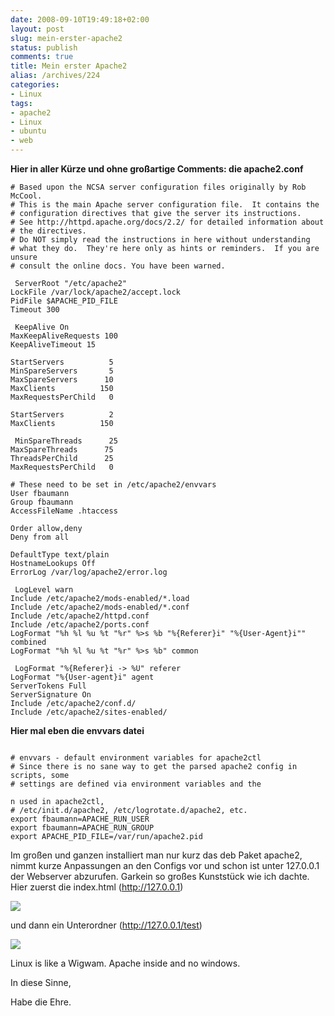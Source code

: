 ```yaml
---
date: 2008-09-10T19:49:18+02:00
layout: post
slug: mein-erster-apache2
status: publish
comments: true
title: Mein erster Apache2
alias: /archives/224
categories:
- Linux
tags:
- apache2
- Linux
- ubuntu
- web
---
```


**Hier in aller Kürze und ohne großartige Comments: die apache2.conf**

```
# Based upon the NCSA server configuration files originally by Rob McCool.
# This is the main Apache server configuration file.  It contains the
# configuration directives that give the server its instructions.
# See http://httpd.apache.org/docs/2.2/ for detailed information about
# the directives.
# Do NOT simply read the instructions in here without understanding
# what they do.  They're here only as hints or reminders.  If you are unsure
# consult the online docs. You have been warned.
```


```
 ServerRoot "/etc/apache2"
LockFile /var/lock/apache2/accept.lock
PidFile $APACHE_PID_FILE
Timeout 300
```


```
 KeepAlive On
MaxKeepAliveRequests 100
KeepAliveTimeout 15

StartServers          5
MinSpareServers       5
MaxSpareServers      10
MaxClients          150
MaxRequestsPerChild   0

StartServers          2
MaxClients          150
```


```
 MinSpareThreads      25
MaxSpareThreads      75
ThreadsPerChild      25
MaxRequestsPerChild   0

# These need to be set in /etc/apache2/envvars
User fbaumann
Group fbaumann
AccessFileName .htaccess

Order allow,deny
Deny from all

DefaultType text/plain
HostnameLookups Off
ErrorLog /var/log/apache2/error.log
```


```
 LogLevel warn
Include /etc/apache2/mods-enabled/*.load
Include /etc/apache2/mods-enabled/*.conf
Include /etc/apache2/httpd.conf
Include /etc/apache2/ports.conf
LogFormat "%h %l %u %t "%r" %>s %b "%{Referer}i" "%{User-Agent}i"" combined
LogFormat "%h %l %u %t "%r" %>s %b" common
```


```
 LogFormat "%{Referer}i -> %U" referer
LogFormat "%{User-agent}i" agent
ServerTokens Full
ServerSignature On
Include /etc/apache2/conf.d/
Include /etc/apache2/sites-enabled/

```

**Hier mal eben die envvars datei**
```

# envvars - default environment variables for apache2ctl
# Since there is no sane way to get the parsed apache2 config in scripts, some
# settings are defined via environment variables and the
```


```
n used in apache2ctl,
# /etc/init.d/apache2, /etc/logrotate.d/apache2, etc.
export fbaumann=APACHE_RUN_USER
export fbaumann=APACHE_RUN_GROUP
export APACHE_PID_FILE=/var/run/apache2.pid
```


Im großen und ganzen installiert man nur kurz das deb Paket apache2, nimmt kurze Anpassungen an den Configs vor und schon ist unter 127.0.0.1 der Webserver abzurufen. Garkein so großes Kunststück wie ich dachte. Hier zuerst die index.html (http://127.0.0.1)

![](http://farm4.static.flickr.com/3043/2844596855_ec40db47d7.jpg?v=0)

und dann ein Unterordner (http://127.0.0.1/test)

![](http://farm4.static.flickr.com/3022/2844596767_440587c2a3.jpg?v=0)

Linux is like a Wigwam. Apache inside and no windows.

In diese Sinne,

Habe die Ehre.
